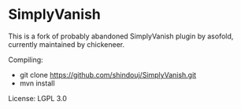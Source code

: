 SimplyVanish
============

This is a fork of probably abandoned SimplyVanish plugin by asofold, currently maintained by chickeneer.

Compiling:

* git clone https://github.com/shindouj/SimplyVanish.git
* mvn install

License: LGPL 3.0
